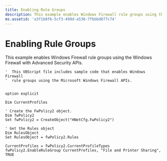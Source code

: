 ```yaml
---
title: Enabling Rule Groups
description: This example enables Windows Firewall rule groups using the Windows Firewall with Advanced Security APIs.VB' This VBScript file includes sample code that enables Windows Firewall ' rule groups using the Microsoft Windows Firewall APIs.
ms.assetid: 'a3f1b8f6-5cf3-499d-a530-7fbbbd077c74'
---
```


# Enabling Rule Groups

This example enables Windows Firewall rule groups using the Windows Firewall with Advanced Security APIs.


```VB
'  This VBScript file includes sample code that enables Windows Firewall
'  rule groups using the Microsoft Windows Firewall APIs.


option explicit

Dim CurrentProfiles

' Create the FwPolicy2 object.
Dim fwPolicy2
Set fwPolicy2 = CreateObject("HNetCfg.FwPolicy2")

' Get the Rules object
Dim RulesObject
Set RulesObject = fwPolicy2.Rules

CurrentProfiles = fwPolicy2.CurrentProfileTypes
fwPolicy2.EnableRuleGroup CurrentProfiles, "File and Printer Sharing", TRUE
```



 

 




